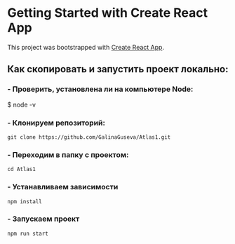 # Getting Started with Create React App

This project was bootstrapped with [Create React App](https://github.com/facebook/create-react-app).

## Как скопировать и запустить проект локально:

### - Проверить, установлена ли на компьютере Node: 
   $ node -v

### - Клонируем репозиторий:
    git clone https://github.com/GalinaGuseva/Atlas1.git
  
### - Переходим в папку с проектом: 
    cd Atlas1  

### -  Устанавливаем зависимости
    npm install

### - Запускаем проект
    npm run start   
